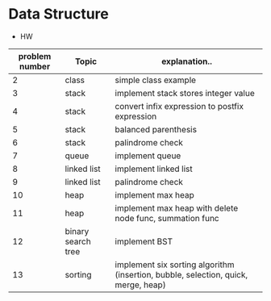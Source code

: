 # Data Structure

- HW 

| problem number | Topic | explanation..  |
| --- | --- | --- |
| 2 | class | simple class example |
| 3 | stack | implement stack stores integer value |
| 4 | stack | convert infix expression to postfix expression |
| 5 | stack | balanced parenthesis |
| 6 | stack | palindrome check |
| 7 | queue | implement queue |
| 8 | linked list | implement linked list |
| 9 | linked list | palindrome check |
| 10 | heap | implement max heap |
| 11 | heap | implement max heap with delete node func, summation func |
| 12 | binary search tree | implement BST |
| 13 | sorting | implement six sorting algorithm (insertion, bubble, selection, quick, merge, heap) |
